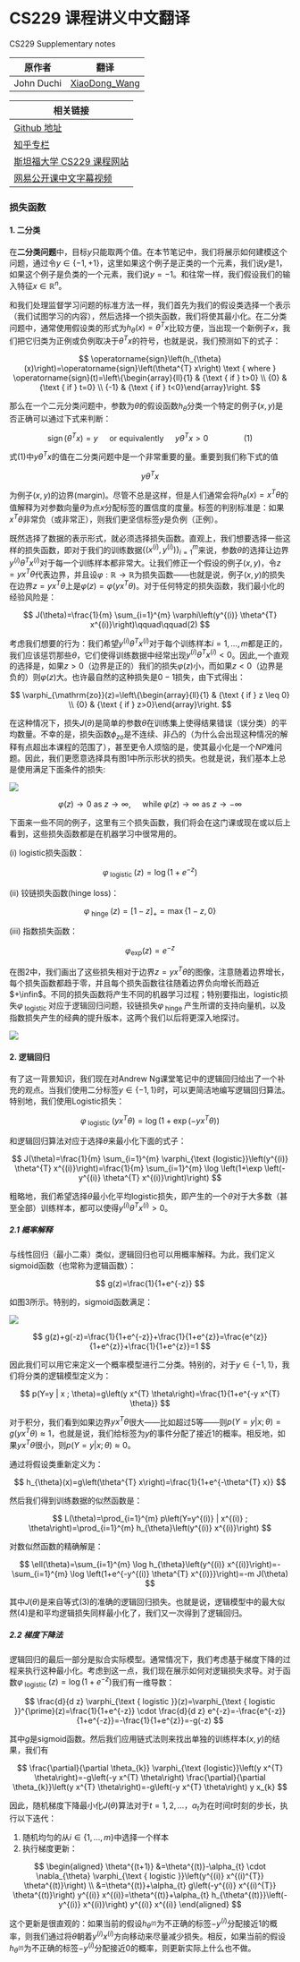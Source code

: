 # CS229 课程讲义中文翻译
CS229 Supplementary notes

|原作者|翻译|
|---|---|
|John Duchi|[XiaoDong_Wang](https://github.com/Dongzhixiao) |


|相关链接|
|---|
|[Github 地址](https://github。com/Kivy-CN/Stanford-CS-229-CN)|
|[知乎专栏](https://zhuanlan。zhihu。com/MachineLearn)|
|[斯坦福大学 CS229 课程网站](http://cs229。stanford。edu/)|
|[网易公开课中文字幕视频](http://open。163。com/movie/2008/1/M/C/M6SGF6VB4_M6SGHFBMC。html)|


### 损失函数

#### 1. 二分类

在**二分类问题**中，目标$y$只能取两个值。在本节笔记中，我们将展示如何建模这个问题，通过令$y \in\{-1,+1\}$，这里如果这个例子是正类的一个元素，我们说$y$是$1$，如果这个例子是负类的一个元素，我们说$y = - 1$。和往常一样，我们假设我们的输入特征$x \in \mathbb{R}^{n}$。

和我们处理监督学习问题的标准方法一样，我们首先为我们的假设类选择一个表示（我们试图学习的内容），然后选择一个损失函数，我们将使其最小化。在二分类问题中，通常使用假设类的形式为$h_{\theta}(x)=\theta^{T} x$比较方便，当出现一个新例子$x$，我们把它归类为正例或负例取决于$\theta^{T} x$的符号，也就是说，我们预测如下的式子：

$$
\operatorname{sign}\left(h_{\theta}(x)\right)=\operatorname{sign}\left(\theta^{T} x\right) \text { where } \operatorname{sign}(t)=\left\{\begin{array}{ll}{1} & {\text { if } t>0} \\ {0} & {\text { if } t=0} \\ {-1} & {\text { if } t<0}\end{array}\right.
$$

那么在一个二元分类问题中，参数为$\theta$的假设函数$h_\theta$分类一个特定的例子$(x,y)$是否正确可以通过下式来判断：

$$
\operatorname{sign}\left(\theta^{T} x\right)=y \quad \text { or equivalently } \quad y \theta^{T} x>0 \qquad\qquad(1)
$$

式$(1)$中$y \theta^{T} x$的值在二分类问题中是一个非常重要的量。重要到我们称下式的值

$$
y \theta^{T} x
$$

为例子$(x,y)$的边界(margin)。尽管不总是这样，但是人们通常会将$h_{\theta}(x)=x^{T} \theta$的值解释为对参数向量$\theta$为点$x$分配标签的置信度的度量。标签的判别标准是：如果$x^{T} \theta$非常负（或非常正），则我们更坚信标签$y$是负例（正例）。

既然选择了数据的表示形式，就必须选择损失函数。直观上，我们想要选择一些这样的损失函数，即对于我们的训练数据$\left\{\left(x^{(i)}, y^{(i)}\right)\right\}_{i=1}^{m}$来说，参数$\theta$的选择让边界$y^{(i)} \theta^{T} x^{(i)}$对于每一个训练样本都非常大。让我们修正一个假设的例子$(x,y)$，令$z=y x^{T} \theta$代表边界，并且设$\varphi : \mathbb{R} \rightarrow \mathbb{R}$为损失函数——也就是说，例子$(x, y)$的损失在边界$z=y x^{T} \theta$上是$\varphi(z)=\varphi\left(y x^{T} \theta\right)$。对于任何特定的损失函数，我们最小化的经验风险是：

$$
J(\theta)=\frac{1}{m} \sum_{i=1}^{m} \varphi\left(y^{(i)} \theta^{T} x^{(i)}\right)\qquad\qquad(2)
$$

考虑我们想要的行为：我们希望$y^{(i)} \theta^{T} x^{(i)}$对于每个训练样本$i=1, \ldots, m$都是正的，我们应该惩罚那些$\theta$，它们使得训练数据中经常出现$y^{(i)} \theta^{T} x^{(i)}<0$。因此,一个直观的选择是，如果$z > 0$（边界是正的）我们的损失$\varphi(z)$小，而如果$z < 0$（边界是负的）则$\varphi(z)$大。也许最自然的这种损失是$0-1$损失，由下式得出：

$$
\varphi_{\mathrm{zo}}(z)=\left\{\begin{array}{ll}{1} & {\text { if } z \leq 0} \\ {0} & {\text { if } z>0}\end{array}\right.
$$

在这种情况下，损失$J(\theta)$是简单的参数$\theta$在训练集上使得结果错误（误分类）的平均数量。不幸的是，损失函数$\phi_{zo}$是不连续、非凸的（为什么会出现这种情况的解释有点超出本课程的范围了），甚至更令人烦恼的是，使其最小化是一个$NP$难问题。因此，我们更愿意选择具有图$1$中所示形状的损失。也就是说，我们基本上总是使用满足下面条件的损失:

![](https://raw.githubusercontent.com/Kivy-CN/Stanford-CS-229-CN/master/img/cs229notelff1.png)

$$
\varphi(z) \rightarrow 0 \text { as } z \rightarrow \infty, \quad \text { while } \varphi(z) \rightarrow \infty \text { as } z \rightarrow-\infty
$$

下面来一些不同的例子，这里有三个损失函数，我们将会在这门课或现在或以后上看到，这些损失函数都是在机器学习中很常用的。

(i) logistic损失函数：

$$
\varphi_{\text { logistic }}(z)=\log \left(1+e^{-z}\right)
$$

(ii) 铰链损失函数(hinge loss)：

$$
\varphi_{\text { hinge }}(z)=[1-z]_{+}=\max \{1-z, 0\}
$$

(iii) 指数损失函数：

$$
\varphi_{\exp }(z)=e^{-z}
$$

在图$2$中，我们画出了这些损失相对于边界$z=y x^{T} \theta$的图像，注意随着边界增长，每个损失函数都趋于零，并且每个损失函数往往随着边界负向增长而趋近$+\infin$。不同的损失函数将产生不同的机器学习过程；特别要指出，logistic损失$\varphi_{\text { logistic }}$对应于逻辑回归问题，铰链损失$\varphi_{\text { hinge }}$产生所谓的支持向量机，以及指数损失产生的经典的提升版本，这两个我们以后将更深入地探讨。

![](https://raw.githubusercontent.com/Kivy-CN/Stanford-CS-229-CN/master/img/cs229notelff2.png)

#### 2. 逻辑回归

有了这一背景知识，我们现在对Andrew Ng课堂笔记中的逻辑回归给出了一个补充的观点。当我们使用二分标签$y \in\{-1,1\}$时，可以更简洁地编写逻辑回归算法。特别地，我们使用Logistic损失：

$$
\varphi_{\text { logistic }}\left(y x^{T} \theta\right)=\log \left(1+\exp \left(-y x^{T} \theta\right)\right)
$$

和逻辑回归算法对应于选择$\theta$来最小化下面的式子：

$$
J(\theta)=\frac{1}{m} \sum_{i=1}^{m} \varphi_{\text {logistic}}\left(y^{(i)} \theta^{T} x^{(i)}\right)=\frac{1}{m} \sum_{i=1}^{m} \log \left(1+\exp \left(-y^{(i)} \theta^{T} x^{(i)}\right)\right)
$$

粗略地，我们希望选择$\theta$最小化平均logistic损失，即产生的一个$\theta$对于大多数（甚至全部）训练样本，都可以使得$y^{(i)} \theta^{T} x^{(i)}>0$。

##### 2.1 概率解释

与线性回归（最小二乘）类似，逻辑回归也可以用概率解释。为此，我们定义sigmoid函数（也常称为逻辑函数）：

$$
g(z)=\frac{1}{1+e^{-z}}
$$

如图$3$所示。特别的，sigmoid函数满足：

![](https://raw.githubusercontent.com/Kivy-CN/Stanford-CS-229-CN/master/img/cs229notelff3.png)

$$
g(z)+g(-z)=\frac{1}{1+e^{-z}}+\frac{1}{1+e^{z}}=\frac{e^{z}}{1+e^{z}}+\frac{1}{1+e^{z}}=1
$$

因此我们可以用它来定义一个概率模型进行二分类。特别的，对于$y \in\{-1,1\}$，我们将分类的逻辑模型定义为：

$$
p(Y=y | x ; \theta)=g\left(y x^{T} \theta\right)=\frac{1}{1+e^{-y x^{T} \theta}}
$$

对于积分，我们看到如果边界$y x^{T} \theta$很大——比如超过$5$等——则$p(Y=y | x ; \theta)=g\left(y x^{T} \theta\right) \approx 1$，也就是说，我们给标签为$y$的事件分配了接近$1$的概率。相反地，如果$y x^{T} \theta$很小，则$p(Y=y | x ; \theta) \approx 0$。

通过将假设类重新定义为：

$$
h_{\theta}(x)=g\left(\theta^{T} x\right)=\frac{1}{1+e^{-\theta^{T} x}}
$$

然后我们得到训练数据的似然函数是：

$$
L(\theta)=\prod_{i=1}^{m} p\left(Y=y^{(i)} | x^{(i)} ; \theta\right)=\prod_{i=1}^{m} h_{\theta}\left(y^{(i)} x^{(i)}\right)
$$

对数似然函数的精确解是：

$$
\ell(\theta)=\sum_{i=1}^{m} \log h_{\theta}\left(y^{(i)} x^{(i)}\right)=-\sum_{i=1}^{m} \log \left(1+e^{-y^{(i)} \theta^{T} x^{(i)}}\right)=-m J(\theta)
$$

其中$J(\theta)$是来自等式$(3)$的准确的逻辑回归损失。也就是说，逻辑模型中的最大似然$(4)$是和平均逻辑损失同样最小化了，我们又一次得到了逻辑回归。

##### 2.2 梯度下降法

逻辑回归的最后一部分是拟合实际模型。通常情况下，我们考虑基于梯度下降的过程来执行这种最小化。考虑到这一点，我们现在展示如何对逻辑损失求导。对于函数$\varphi_{\text { logistic }}(z)=\log \left(1+e^{-z}\right)$我们有一维导数：

$$
\frac{d}{d z} \varphi_{\text { logistic }}(z)=\varphi_{\text { logistic }}^{\prime}(z)=\frac{1}{1+e^{-z}} \cdot \frac{d}{d z} e^{-z}=-\frac{e^{-z}}{1+e^{-z}}=-\frac{1}{1+e^{z}}=-g(-z)
$$

其中$g$是sigmoid函数。然后我们应用链式法则来找出单独的训练样本$(x, y)$的结果，我们有

$$
\frac{\partial}{\partial \theta_{k}} \varphi_{\text {logistic}}\left(y x^{T} \theta\right)=-g\left(-y x^{T} \theta\right) \frac{\partial}{\partial \theta_{k}}\left(y x^{T} \theta\right)=-g\left(-y x^{T} \theta\right) y x_{k}
$$

因此，随机梯度下降最小化$J(\theta)$算法对于$t=1,2, \ldots$，$\alpha_t$为在时间$t$时刻的步长，执行以下迭代：

1. 随机均匀的从$i \in\{1, \ldots, m\}$中选择一个样本
2. 执行梯度更新：

$$
\begin{aligned} 
\theta^{(t+1)} &=\theta^{(t)}-\alpha_{t} \cdot \nabla_{\theta} \varphi_{\text { logistic }}\left(y^{(i)} x^{(i)^{T}} \theta^{(t)}\right) \\ 
&=\theta^{(t)}+\alpha_{t} g\left(-y^{(i)} x^{(i)^{T}} \theta^{(t)}\right) y^{(i)} x^{(i)}=\theta^{(t)}+\alpha_{t} h_{\theta^{(t)}}\left(-y^{(i)} x^{(i)}\right) y^{(i)} x^{(i)} 
\end{aligned}
$$

这个更新是很直观的：如果当前的假设$h_{\theta^{(t)}}$为不正确的标签$-y^{(i)}$分配接近$1$的概率，则我们通过将$\theta$朝着$y^{(i)} x^{(i)}$方向移动来尽量减少损失。相反，如果当前的假设$h_{\theta^{(t)}}$为不正确的标签$-y^{(i)}$分配接近$0$的概率，则更新实际上什么也不做。
